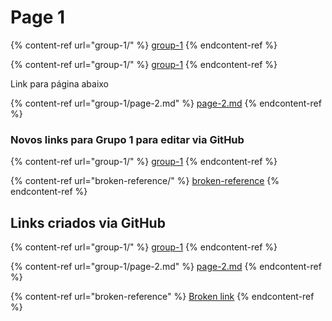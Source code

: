 # Page 1

{% content-ref url="group-1/" %}
[group-1](group-1/)
{% endcontent-ref %}

{% content-ref url="group-1/" %}
[group-1](group-1/)
{% endcontent-ref %}

Link para página abaixo

{% content-ref url="group-1/page-2.md" %}
[page-2.md](group-1/page-2.md)
{% endcontent-ref %}

### Novos links para Grupo 1 para editar via GitHub

{% content-ref url="group-1/" %}
[group-1](group-1/)
{% endcontent-ref %}

{% content-ref url="broken-reference/" %}
[broken-reference](broken-reference/)
{% endcontent-ref %}

## Links criados via GitHub

{% content-ref url="group-1/" %}
[group-1](group-1/)
{% endcontent-ref %}

{% content-ref url="group-1/page-2.md" %}
[page-2.md](group-1/page-2.md)
{% endcontent-ref %}

{% content-ref url="broken-reference" %}
[Broken link](broken-reference)
{% endcontent-ref %}
